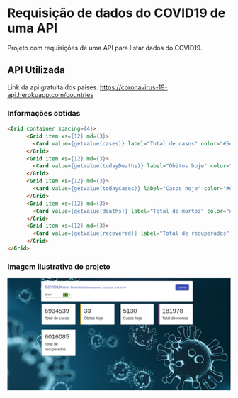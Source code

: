 # Requisição de dados do COVID19 de uma API

Projeto com requisições de uma API para listar dados do COVID19.

## API Utilizada

Link da api gratuita dos países.
https://coronavirus-19-api.herokuapp.com/countries

### Informações obtidas

```html
<Grid container spacing={4}>
      <Grid item xs={12} md={3}>
        <Card value={getValue(cases)} label="Total de casos" color="#5d78ff" />
      </Grid>
      <Grid item xs={12} md={3}>
        <Card value={getValue(todayDeaths)} label="Óbitos hoje" color="#F7B829" />
      </Grid>
      <Grid item xs={12} md={3}>
        <Card value={getValue(todayCases)} label="Casos hoje" color="#000" />
      </Grid>
      <Grid item xs={12} md={3}>
        <Card value={getValue(deaths)} label="Total de mortos" color="#E95078" />
      </Grid>
      <Grid item xs={12} md={3}>
        <Card value={getValue(recovered)} label="Total de recuperados" color="#67C887" />
      </Grid>
</Grid>
```

### Imagem ilustrativa do projeto

![](/.demoimg/Screenshot%20from%202020-12-15%2018-21-50.png)
